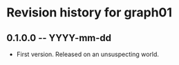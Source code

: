 # Revision history for graph01

## 0.1.0.0 -- YYYY-mm-dd

* First version. Released on an unsuspecting world.
